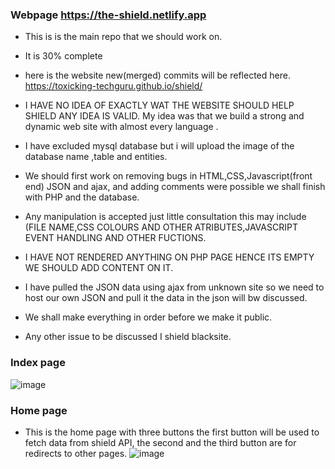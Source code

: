 ### Webpage   https://the-shield.netlify.app

- This is is the main repo that we should work on.

- It is 30% complete 
- here is the website new(merged)  commits will be reflected here.  https://toxicking-techguru.github.io/shield/
- I HAVE NO IDEA OF EXACTLY WAT THE WEBSITE SHOULD HELP SHIELD ANY IDEA IS VALID. My idea was that we build a strong and dynamic web site with almost every language .

- I have excluded mysql database but i will upload the image of the database name ,table and entities.
- We should first work on  removing bugs in HTML,CSS,Javascript(front end) JSON and ajax, and adding comments were possible we shall finish with PHP and the database.

- Any manipulation is accepted just little consultation this may include (FILE NAME,CSS COLOURS AND OTHER ATRIBUTES,JAVASCRIPT EVENT HANDLING AND OTHER FUCTIONS.

- I HAVE NOT RENDERED ANYTHING ON PHP PAGE HENCE ITS EMPTY WE SHOULD ADD CONTENT ON IT.

- I have pulled the JSON data  using ajax from unknown site so we need to host our own JSON and pull it the data in the json will bw discussed.

- We shall make everything in order before we make it public.
- Any other issue to be discussed I shield blacksite.
### Index page

![image](https://user-images.githubusercontent.com/73772907/201515441-33e34c24-1687-42ea-98b8-e46624fdc216.png)

### Home page
- This is the home page with three buttons the first button will be used to fetch data from shield API, the second and the third button are for redirects to other pages. 
![image](https://user-images.githubusercontent.com/73772907/201515534-1fe16651-daa4-4b3a-88c3-2e53042b13a1.png)

